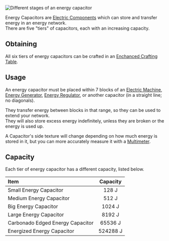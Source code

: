 ![Different stages of an energy capacitor](https://raw.githubusercontent.com/TheBusyBiscuit/Slimefun4-Wiki/master/images/item-capacitor.gif)

Energy Capacitors are [Electric Components](https://github.com/Slimefun/Slimefun4/wiki/Electric-Machines) which can store and transfer energy in an energy network.  
There are five "tiers" of capacitors, each with an increasing capacity.

## Obtaining
All six tiers of energy capacitors can be crafted in an [Enchanced Crafting Table](https://github.com/Slimefun/Slimefun4/wiki/Enhanced-Crafting-Table).

## Usage
An energy capacitor must be placed within 7 blocks of an [Electric Machine](https://github.com/Slimefun/Slimefun4/wiki/Electric-Machines#Machines), [Energy Generator](https://github.com/Slimefun/Slimefun4/wiki/Electric-Machines#Energy-generation), [Energy Regulator](https://github.com/Slimefun/Slimefun4/wiki/Energy-Regulator), or another capacitor (in a straight line; no diagonals).

They transfer energy between blocks in that range, so they can be used to extend your network.  
They will also store excess energy indefinitely, unless they are broken or the energy is used up.

A Capacitor's side texture will change depending on how much energy is stored in it, but you can more accurately measure it with a [Multimeter](https://github.com/Slimefun/Slimefun4/wiki/Multimeter).

## Capacity
Each tier of energy capacitor has a different capacity, listed below.

| Item                             | Capacity |
| :------------------------------- | :------: |
| Small Energy Capacitor           | 128 J    |
| Medium Energy Capacitor          | 512 J    |
| Big Energy Capacitor             | 1024 J   |
| Large Energy Capacitor           | 8192 J   |
| Carbonado Edged Energy Capacitor | 65536 J  |
| Energized Energy Capacitor       | 524288 J |
